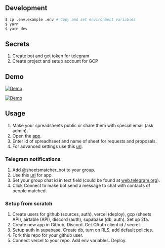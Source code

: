 ## Development

```bash
$ cp .env.example .env # Copy and set environment variables
$ yarn
$ yarn dev
```

## Secrets

1. Create bot and get token for telegram
2. Create project and setup account for GCP

## Demo

[![Demo](https://user-images.githubusercontent.com/729374/156602024-0266f853-f2ca-4175-9ff6-b3762fed1458.png)](https://user-images.githubusercontent.com/729374/156603671-aadf0f50-ae10-4949-90f3-b158c40544b8.mp4)

[![Demo](https://user-images.githubusercontent.com/729374/156756387-72493114-de82-42b1-801b-55e93e20cf95.png)](https://user-images.githubusercontent.com/729374/156756114-1be186e3-315a-48f2-be4f-7d8fac0e3849.mp4)

## Usage

1. Make your spreadsheets public or share them with special email (ask admin).
2. Open the [app](https://sheets-matcher-ui.vercel.app).
3. Enter id of spreadhseet and name of sheet for requests and proposals.
4. For advanced settings use this [url](https://sheets-matcher-ui.vercel.app/?config=true).

### Telegram notifications

1. Add @sheetsmatcher_bot to your group.
2. Use this [url](https://sheets-matcher-ui.vercel.app/?config=true&connect=true&chatid=true) for app.
3. Set your group chat id in text field (could be found at [web.telegram.org](https://web.telegram.org)).
4. Click Connect to make bot send a message to chat with contacts of people matched.

### Setup from scratch

1. Create users for github (sources, auth), vercel (deploy), gcp (sheets API), airtable (API), discord (auth), supabase (db, auth). Set up 2fa.
2. Create new app in Github, Discord. Get OAuth client id / secret.
3. Setup auth in supabase. Create db, turn on RLS, add default policies.
4. Fork this repo for your github user.
5. Connect vercel to your repo. Add env variables. Deploy.